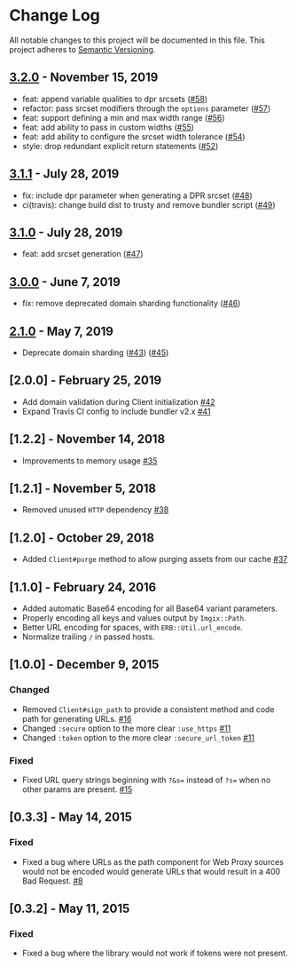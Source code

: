 # Change Log

All notable changes to this project will be documented in this file.
This project adheres to [Semantic Versioning](http://semver.org/).

## [3.2.0](https://github.com/imgix/imgix-rb/compare/3.1.1...3.2.0) - November 15, 2019

* feat: append variable qualities to dpr srcsets ([#58](https://github.com/imgix/imgix-rb/pull/58))
* refactor: pass srcset modifiers through the `options` parameter ([#57](https://github.com/imgix/imgix-rb/pull/57))
* feat: support defining a min and max width range ([#56](https://github.com/imgix/imgix-rb/pull/56))
* feat: add ability to pass in custom widths ([#55](https://github.com/imgix/imgix-rb/pull/55))
* feat: add ability to configure the srcset width tolerance ([#54](https://github.com/imgix/imgix-rb/pull/54))
* style: drop redundant explicit return statements ([#52](https://github.com/imgix/imgix-rb/pull/52))

## [3.1.1](https://github.com/imgix/imgix-rb/compare/3.1.0...3.1.1) - July 28, 2019

* fix: include dpr parameter when generating a DPR srcset ([#48](https://github.com/imgix/imgix-rb/pull/48))
* ci(travis): change build dist to trusty and remove bundler script ([#49](https://github.com/imgix/imgix-rb/pull/49))

## [3.1.0](https://github.com/imgix/imgix-rb/compare/3.0.0...3.1.0) - July 28, 2019

* feat: add srcset generation ([#47](https://github.com/imgix/imgix-rb/pull/47))

## [3.0.0](https://github.com/imgix/imgix-rb/compare/2.1.0...3.0.0) - June 7, 2019

* fix: remove deprecated domain sharding functionality ([#46](https://github.com/imgix/imgix-rb/pull/46))

## [2.1.0](https://github.com/imgix/imgix-rb/compare/2.0.0...2.1.0) - May 7, 2019

* Deprecate domain sharding ([#43](https://github.com/imgix/imgix-rb/pull/43)) ([#45](https://github.com/imgix/imgix-rb/pull/45))

## [2.0.0] - February 25, 2019

* Add domain validation during Client initialization [#42](https://github.com/imgix/imgix-rb/pull/42)
* Expand Travis CI config to include bundler v2.x [#41](https://github.com/imgix/imgix-rb/pull/41)

## [1.2.2] - November 14, 2018

* Improvements to memory usage [#35](https://github.com/imgix/imgix-rb/pull/35)

## [1.2.1] - November 5, 2018

* Removed unused `HTTP` dependency [#38](https://github.com/imgix/imgix-rb/pull/37)

## [1.2.0] - October 29, 2018

* Added `Client#purge` method to allow purging assets from our cache [#37](https://github.com/imgix/imgix-rb/pull/38)

## [1.1.0] - February 24, 2016

* Added automatic Base64 encoding for all Base64 variant parameters.
* Properly encoding all keys and values output by `Imgix::Path`.
* Better URL encoding for spaces, with `ERB::Util.url_encode`.
* Normalize trailing `/` in passed hosts.

## [1.0.0] - December 9, 2015
### Changed
- Removed `Client#sign_path` to provide a consistent method and code path for generating URLs. [#16](https://github.com/imgix/imgix-rb/issues/16)
- Changed `:secure` option to the more clear `:use_https` [#11](https://github.com/imgix/imgix-rb/issues/11)
- Changed `:token` option to the more clear `:secure_url_token` [#11](https://github.com/imgix/imgix-rb/issues/11)

### Fixed
- Fixed URL query strings beginning with `?&s=` instead of `?s=` when no other params are present. [#15](https://github.com/imgix/imgix-rb/issues/15)

## [0.3.3] - May 14, 2015
### Fixed
- Fixed a bug where URLs as the path component for Web Proxy sources would not be encoded would generate URLs that would result in a 400 Bad Request. [#8](https://github.com/imgix/imgix-rb/pull/8)

## [0.3.2] - May 11, 2015
### Fixed
- Fixed a bug where the library would not work if tokens were not present.
